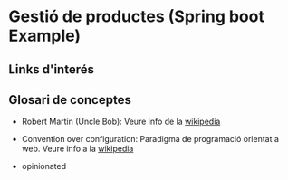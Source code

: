 # Gestió de productes (Spring boot Example)

## Links d'interés

## Glosari de conceptes

- Robert Martin (Uncle Bob): Veure info de la [wikipedia](https://en.wikipedia.org/wiki/Robert_C._Martin)

- Convention over configuration: Paradigma de programació orientat a web. Veure info a la [wikipedia](https://en.wikipedia.org/wiki/Convention_over_configuration)

- opinionated